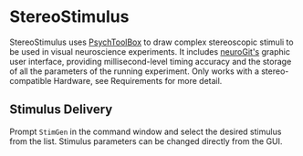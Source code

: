 # StereoStimulus
StereoStimulus uses [PsychToolBox](http://psychtoolbox.org/) to draw complex stereoscopic stimuli to be used in visual neuroscience experiments. It includes [neuroGit's](https://github.com/mscaudill/neurogit) graphic user interface, providing millisecond-level timing accuracy and the storage of all the parameters of the running experiment. Only works with a stereo-compatible Hardware, see Requirements for more detail.

## Stimulus Delivery
Prompt `StimGen` in the command window and select the desired stimulus from the list. Stimulus parameters can be changed directly from the GUI.


